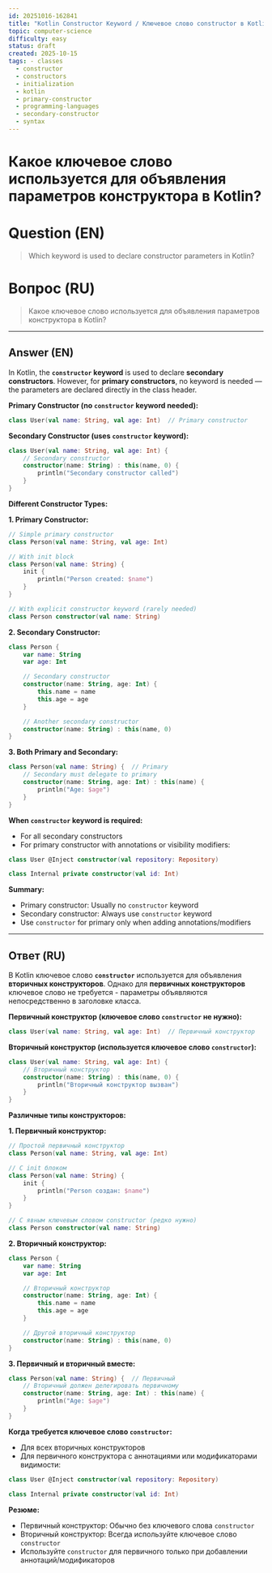 ```yaml
---
id: 20251016-162841
title: "Kotlin Constructor Keyword / Ключевое слово constructor в Kotlin"
topic: computer-science
difficulty: easy
status: draft
created: 2025-10-15
tags: - classes
  - constructor
  - constructors
  - initialization
  - kotlin
  - primary-constructor
  - programming-languages
  - secondary-constructor
  - syntax
---
```

# Какое ключевое слово используется для объявления параметров конструктора в Kotlin?

# Question (EN)
> Which keyword is used to declare constructor parameters in Kotlin?

# Вопрос (RU)
> Какое ключевое слово используется для объявления параметров конструктора в Kotlin?

---

## Answer (EN)

In Kotlin, the **`constructor` keyword** is used to declare **secondary constructors**. However, for **primary constructors**, no keyword is needed — the parameters are declared directly in the class header.

**Primary Constructor (no `constructor` keyword needed):**
```kotlin
class User(val name: String, val age: Int)  // Primary constructor
```

**Secondary Constructor (uses `constructor` keyword):**
```kotlin
class User(val name: String, val age: Int) {
    // Secondary constructor
    constructor(name: String) : this(name, 0) {
        println("Secondary constructor called")
    }
}
```

**Different Constructor Types:**

**1. Primary Constructor:**
```kotlin
// Simple primary constructor
class Person(val name: String, val age: Int)

// With init block
class Person(val name: String) {
    init {
        println("Person created: $name")
    }
}

// With explicit constructor keyword (rarely needed)
class Person constructor(val name: String)
```

**2. Secondary Constructor:**
```kotlin
class Person {
    var name: String
    var age: Int

    // Secondary constructor
    constructor(name: String, age: Int) {
        this.name = name
        this.age = age
    }

    // Another secondary constructor
    constructor(name: String) : this(name, 0)
}
```

**3. Both Primary and Secondary:**
```kotlin
class Person(val name: String) {  // Primary
    // Secondary must delegate to primary
    constructor(name: String, age: Int) : this(name) {
        println("Age: $age")
    }
}
```

**When `constructor` keyword is required:**
- For all secondary constructors
- For primary constructor with annotations or visibility modifiers:

```kotlin
class User @Inject constructor(val repository: Repository)

class Internal private constructor(val id: Int)
```

**Summary:**
- Primary constructor: Usually no `constructor` keyword
- Secondary constructor: Always use `constructor` keyword
- Use `constructor` for primary only when adding annotations/modifiers

---

## Ответ (RU)

В Kotlin ключевое слово **`constructor`** используется для объявления **вторичных конструкторов**. Однако для **первичных конструкторов** ключевое слово не требуется - параметры объявляются непосредственно в заголовке класса.

**Первичный конструктор (ключевое слово `constructor` не нужно):**
```kotlin
class User(val name: String, val age: Int)  // Первичный конструктор
```

**Вторичный конструктор (используется ключевое слово `constructor`):**
```kotlin
class User(val name: String, val age: Int) {
    // Вторичный конструктор
    constructor(name: String) : this(name, 0) {
        println("Вторичный конструктор вызван")
    }
}
```

**Различные типы конструкторов:**

**1. Первичный конструктор:**
```kotlin
// Простой первичный конструктор
class Person(val name: String, val age: Int)

// С init блоком
class Person(val name: String) {
    init {
        println("Person создан: $name")
    }
}

// С явным ключевым словом constructor (редко нужно)
class Person constructor(val name: String)
```

**2. Вторичный конструктор:**
```kotlin
class Person {
    var name: String
    var age: Int

    // Вторичный конструктор
    constructor(name: String, age: Int) {
        this.name = name
        this.age = age
    }

    // Другой вторичный конструктор
    constructor(name: String) : this(name, 0)
}
```

**3. Первичный и вторичный вместе:**
```kotlin
class Person(val name: String) {  // Первичный
    // Вторичный должен делегировать первичному
    constructor(name: String, age: Int) : this(name) {
        println("Age: $age")
    }
}
```

**Когда требуется ключевое слово `constructor`:**
- Для всех вторичных конструкторов
- Для первичного конструктора с аннотациями или модификаторами видимости:

```kotlin
class User @Inject constructor(val repository: Repository)

class Internal private constructor(val id: Int)
```

**Резюме:**
- Первичный конструктор: Обычно без ключевого слова `constructor`
- Вторичный конструктор: Всегда используйте ключевое слово `constructor`
- Используйте `constructor` для первичного только при добавлении аннотаций/модификаторов

